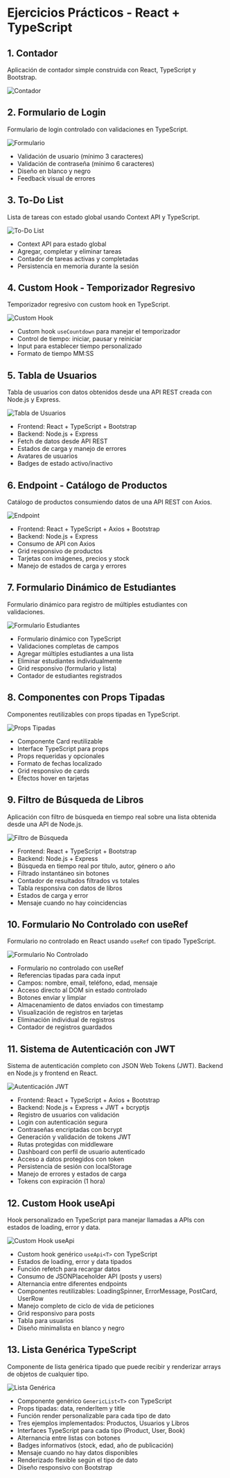 # Ejercicios Prácticos - React + TypeScript

## 1. Contador

Aplicación de contador simple construida con React, TypeScript y Bootstrap.

![Contador](./contador/src/assets/img/contador.png)

## 2. Formulario de Login

Formulario de login controlado con validaciones en TypeScript.

![Formulario](./formulario/src/assets/img/formulario.png)

- Validación de usuario (mínimo 3 caracteres)
- Validación de contraseña (mínimo 6 caracteres)
- Diseño en blanco y negro
- Feedback visual de errores

## 3. To-Do List

Lista de tareas con estado global usando Context API y TypeScript.

![To-Do List](./todo-list/src/assets/img/todolist.png)

- Context API para estado global
- Agregar, completar y eliminar tareas
- Contador de tareas activas y completadas
- Persistencia en memoria durante la sesión

## 4. Custom Hook - Temporizador Regresivo

Temporizador regresivo con custom hook en TypeScript.

![Custom Hook](./custom-hook/src/assets/img/customhook.png)

- Custom hook `useCountdown` para manejar el temporizador
- Control de tiempo: iniciar, pausar y reiniciar
- Input para establecer tiempo personalizado
- Formato de tiempo MM:SS

## 5. Tabla de Usuarios

Tabla de usuarios con datos obtenidos desde una API REST creada con Node.js y Express.

![Tabla de Usuarios](./tabla/src/assets/img/tabla.png)

- Frontend: React + TypeScript + Bootstrap
- Backend: Node.js + Express
- Fetch de datos desde API REST
- Estados de carga y manejo de errores
- Avatares de usuarios
- Badges de estado activo/inactivo

## 6. Endpoint - Catálogo de Productos

Catálogo de productos consumiendo datos de una API REST con Axios.

![Endpoint](./endpoint/src/assets/img/endpoint.png)

- Frontend: React + TypeScript + Axios + Bootstrap
- Backend: Node.js + Express
- Consumo de API con Axios
- Grid responsivo de productos
- Tarjetas con imágenes, precios y stock
- Manejo de estados de carga y errores

## 7. Formulario Dinámico de Estudiantes

Formulario dinámico para registro de múltiples estudiantes con validaciones.

![Formulario Estudiantes](./formulario-estudiantes/src/assets/img/formulario-estudiantes.png)

- Formulario dinámico con TypeScript
- Validaciones completas de campos
- Agregar múltiples estudiantes a una lista
- Eliminar estudiantes individualmente
- Grid responsivo (formulario y lista)
- Contador de estudiantes registrados

## 8. Componentes con Props Tipadas

Componentes reutilizables con props tipadas en TypeScript.

![Props Tipadas](./componentes-props/src/assets/img/props.png)

- Componente Card reutilizable
- Interface TypeScript para props
- Props requeridas y opcionales
- Formato de fechas localizado
- Grid responsivo de cards
- Efectos hover en tarjetas

## 9. Filtro de Búsqueda de Libros

Aplicación con filtro de búsqueda en tiempo real sobre una lista obtenida desde una API de Node.js.

![Filtro de Búsqueda](./filtro-busqueda/src/assets/img/filtro.png)

- Frontend: React + TypeScript + Bootstrap
- Backend: Node.js + Express
- Búsqueda en tiempo real por título, autor, género o año
- Filtrado instantáneo sin botones
- Contador de resultados filtrados vs totales
- Tabla responsiva con datos de libros
- Estados de carga y error
- Mensaje cuando no hay coincidencias

## 10. Formulario No Controlado con useRef

Formulario no controlado en React usando `useRef` con tipado TypeScript.

![Formulario No Controlado](./formulario-nocontrolado/src/assets/img/formularion.png)

- Formulario no controlado con useRef
- Referencias tipadas para cada input
- Campos: nombre, email, teléfono, edad, mensaje
- Acceso directo al DOM sin estado controlado
- Botones enviar y limpiar
- Almacenamiento de datos enviados con timestamp
- Visualización de registros en tarjetas
- Eliminación individual de registros
- Contador de registros guardados

## 11. Sistema de Autenticación con JWT

Sistema de autenticación completo con JSON Web Tokens (JWT). Backend en Node.js y frontend en React.

![Autenticación JWT](./auth-jwt/src/assets/img/jwt.png)

- Frontend: React + TypeScript + Axios + Bootstrap
- Backend: Node.js + Express + JWT + bcryptjs
- Registro de usuarios con validación
- Login con autenticación segura
- Contraseñas encriptadas con bcrypt
- Generación y validación de tokens JWT
- Rutas protegidas con middleware
- Dashboard con perfil de usuario autenticado
- Acceso a datos protegidos con token
- Persistencia de sesión con localStorage
- Manejo de errores y estados de carga
- Tokens con expiración (1 hora)

## 12. Custom Hook useApi

Hook personalizado en TypeScript para manejar llamadas a APIs con estados de loading, error y data.

![Custom Hook useApi](./custom-hook-api/src/assets/img/hook-api.png)

- Custom hook genérico `useApi<T>` con TypeScript
- Estados de loading, error y data tipados
- Función refetch para recargar datos
- Consumo de JSONPlaceholder API (posts y users)
- Alternancia entre diferentes endpoints
- Componentes reutilizables: LoadingSpinner, ErrorMessage, PostCard, UserRow
- Manejo completo de ciclo de vida de peticiones
- Grid responsivo para posts
- Tabla para usuarios
- Diseño minimalista en blanco y negro

## 13. Lista Genérica TypeScript

Componente de lista genérica tipado que puede recibir y renderizar arrays de objetos de cualquier tipo.

![Lista Genérica](./lista-generica/src/assets/img/lista.png)

- Componente genérico `GenericList<T>` con TypeScript
- Props tipadas: data, renderItem y title
- Función render personalizable para cada tipo de dato
- Tres ejemplos implementados: Productos, Usuarios y Libros
- Interfaces TypeScript para cada tipo (Product, User, Book)
- Alternancia entre listas con botones
- Badges informativos (stock, edad, año de publicación)
- Mensaje cuando no hay datos disponibles
- Renderizado flexible según el tipo de dato
- Diseño responsivo con Bootstrap


